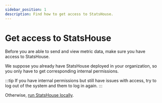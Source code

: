 ```yaml
---
sidebar_position: 1
description: Find how to get access to StatsHouse.
---
```


# Get access to StatsHouse

Before you are able to send and view metric data, make sure you have access to StatsHouse.

We suppose you already have StatsHouse deployed in your organization, so you only have to get
corresponding internal permissions.

:::tip
If you have internal permissions but still have issues with access, try to log out of the system and them to log in 
again.
:::

Otherwise, [run StatsHouse locally](../quick-start.md#how-to-run-statshouse-locally).
